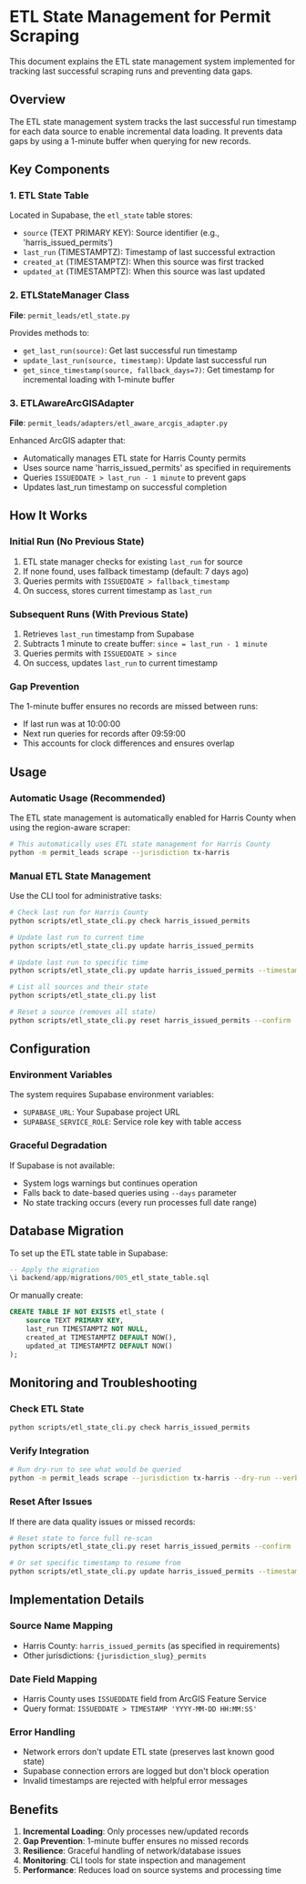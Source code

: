 # ETL State Management for Permit Scraping

This document explains the ETL state management system implemented for tracking last successful scraping runs and preventing data gaps.

## Overview

The ETL state management system tracks the last successful run timestamp for each data source to enable incremental data loading. It prevents data gaps by using a 1-minute buffer when querying for new records.

## Key Components

### 1. ETL State Table

Located in Supabase, the `etl_state` table stores:
- `source` (TEXT PRIMARY KEY): Source identifier (e.g., 'harris_issued_permits')
- `last_run` (TIMESTAMPTZ): Timestamp of last successful extraction
- `created_at` (TIMESTAMPTZ): When this source was first tracked
- `updated_at` (TIMESTAMPTZ): When this source was last updated

### 2. ETLStateManager Class

**File**: `permit_leads/etl_state.py`

Provides methods to:
- `get_last_run(source)`: Get last successful run timestamp
- `update_last_run(source, timestamp)`: Update last successful run
- `get_since_timestamp(source, fallback_days=7)`: Get timestamp for incremental loading with 1-minute buffer

### 3. ETLAwareArcGISAdapter

**File**: `permit_leads/adapters/etl_aware_arcgis_adapter.py`

Enhanced ArcGIS adapter that:
- Automatically manages ETL state for Harris County permits
- Uses source name 'harris_issued_permits' as specified in requirements
- Queries `ISSUEDDATE > last_run - 1 minute` to prevent gaps
- Updates last_run timestamp on successful completion

## How It Works

### Initial Run (No Previous State)
1. ETL state manager checks for existing `last_run` for source
2. If none found, uses fallback timestamp (default: 7 days ago)
3. Queries permits with `ISSUEDDATE > fallback_timestamp`
4. On success, stores current timestamp as `last_run`

### Subsequent Runs (With Previous State)
1. Retrieves `last_run` timestamp from Supabase
2. Subtracts 1 minute to create buffer: `since = last_run - 1 minute`
3. Queries permits with `ISSUEDDATE > since`
4. On success, updates `last_run` to current timestamp

### Gap Prevention
The 1-minute buffer ensures no records are missed between runs:
- If last run was at 10:00:00
- Next run queries for records after 09:59:00
- This accounts for clock differences and ensures overlap

## Usage

### Automatic Usage (Recommended)
The ETL state management is automatically enabled for Harris County when using the region-aware scraper:

```bash
# This automatically uses ETL state management for Harris County
python -m permit_leads scrape --jurisdiction tx-harris
```

### Manual ETL State Management
Use the CLI tool for administrative tasks:

```bash
# Check last run for Harris County
python scripts/etl_state_cli.py check harris_issued_permits

# Update last run to current time
python scripts/etl_state_cli.py update harris_issued_permits

# Update last run to specific time
python scripts/etl_state_cli.py update harris_issued_permits --timestamp "2025-01-15 14:30:00"

# List all sources and their state
python scripts/etl_state_cli.py list

# Reset a source (removes all state)
python scripts/etl_state_cli.py reset harris_issued_permits --confirm
```

## Configuration

### Environment Variables
The system requires Supabase environment variables:
- `SUPABASE_URL`: Your Supabase project URL
- `SUPABASE_SERVICE_ROLE`: Service role key with table access

### Graceful Degradation
If Supabase is not available:
- System logs warnings but continues operation
- Falls back to date-based queries using `--days` parameter
- No state tracking occurs (every run processes full date range)

## Database Migration

To set up the ETL state table in Supabase:

```sql
-- Apply the migration
\i backend/app/migrations/005_etl_state_table.sql
```

Or manually create:

```sql
CREATE TABLE IF NOT EXISTS etl_state (
    source TEXT PRIMARY KEY,
    last_run TIMESTAMPTZ NOT NULL,
    created_at TIMESTAMPTZ DEFAULT NOW(),
    updated_at TIMESTAMPTZ DEFAULT NOW()
);
```

## Monitoring and Troubleshooting

### Check ETL State
```bash
python scripts/etl_state_cli.py check harris_issued_permits
```

### Verify Integration
```bash
# Run dry-run to see what would be queried
python -m permit_leads scrape --jurisdiction tx-harris --dry-run --verbose
```

### Reset After Issues
If there are data quality issues or missed records:
```bash
# Reset state to force full re-scan
python scripts/etl_state_cli.py reset harris_issued_permits --confirm

# Or set specific timestamp to resume from
python scripts/etl_state_cli.py update harris_issued_permits --timestamp "2025-01-15 10:00:00"
```

## Implementation Details

### Source Name Mapping
- Harris County: `harris_issued_permits` (as specified in requirements)
- Other jurisdictions: `{jurisdiction_slug}_permits`

### Date Field Mapping
- Harris County uses `ISSUEDDATE` field from ArcGIS Feature Service
- Query format: `ISSUEDDATE > TIMESTAMP 'YYYY-MM-DD HH:MM:SS'`

### Error Handling
- Network errors don't update ETL state (preserves last known good state)
- Supabase connection errors are logged but don't block operation
- Invalid timestamps are rejected with helpful error messages

## Benefits

1. **Incremental Loading**: Only processes new/updated records
2. **Gap Prevention**: 1-minute buffer ensures no missed records
3. **Resilience**: Graceful handling of network/database issues
4. **Monitoring**: CLI tools for state inspection and management
5. **Performance**: Reduces load on source systems and processing time